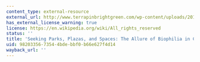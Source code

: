 ```yaml
---
content_type: external-resource
external_url: http://www.terrapinbrightgreen.com/wp-content/uploads/2016/06/seeking_parks_plazas_spaces_2MB.pdf
has_external_license_warning: true
license: https://en.wikipedia.org/wiki/All_rights_reserved
status: ''
title: 'Seeking Parks, Plazas, and Spaces: The Allure of Biophilia in Cities'
uid: 98203356-7354-4bde-bbf0-b66e627f4d14
wayback_url: ''
---
```

